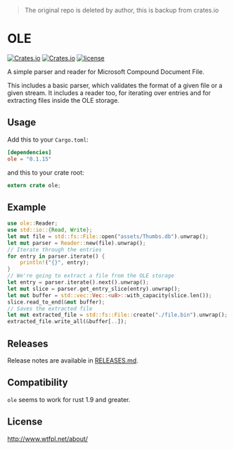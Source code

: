 > The original repo is deleted by author, this is backup from crates.io

# OLE

[![Crates.io](https://img.shields.io/crates/v/ole.svg)](https://crates.io/crates/ole)
[![Crates.io](https://img.shields.io/crates/d/ole.svg)](https://crates.io/crates/ole)
[![license](http://img.shields.io/badge/license-WTFPL-blue.svg)](https://github.com/zadlg/olekit/blob/master/LICENSE)

A simple parser and reader for Microsoft Compound Document File.

This includes a basic parser, which validates the format of a given file or a
given stream. It includes a reader too, for iterating over entries and for
extracting files inside the OLE storage.

## Usage

Add this to your `Cargo.toml`:

```toml
[dependencies]
ole = "0.1.15"
```

and this to your crate root:

```rust
extern crate ole;
```

## Example

```rust
use ole::Reader;
use std::io::{Read, Write};
let mut file = std::fs::File::open("assets/Thumbs.db").unwrap();
let mut parser = Reader::new(file).unwrap();
// Iterate through the entries
for entry in parser.iterate() {
    println!("{}", entry);
}
// We're going to extract a file from the OLE storage
let entry = parser.iterate().next().unwrap();
let mut slice = parser.get_entry_slice(entry).unwrap();
let mut buffer = std::vec::Vec::<u8>::with_capacity(slice.len());
slice.read_to_end(&mut buffer);
// Saves the extracted file
let mut extracted_file = std::fs::File::create("./file.bin").unwrap();
extracted_file.write_all(&buffer[..]);
```



## Releases

Release notes are available in [RELEASES.md](RELEASES.md).

## Compatibility

`ole` seems to work for rust 1.9 and greater.

## License

<http://www.wtfpl.net/about/>
